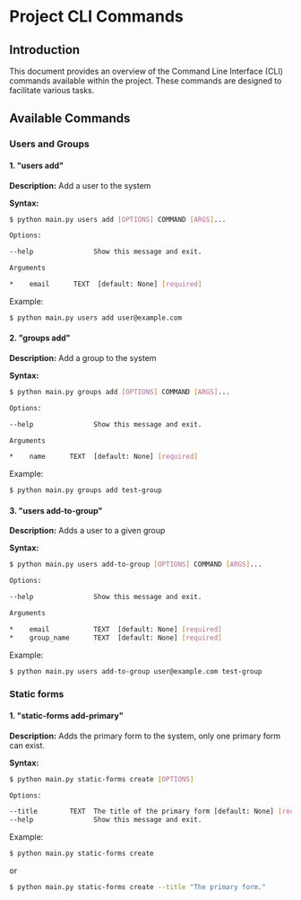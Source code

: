 # Project CLI Commands

## Introduction
This document provides an overview of the Command Line Interface (CLI) commands available within the project. These commands are designed to facilitate various tasks.

## Available Commands

### Users and Groups

#### 1. "users add"
**Description:** Add a user to the system

**Syntax:**
```bash
$ python main.py users add [OPTIONS] COMMAND [ARGS]...

Options:

--help               Show this message and exit.

Arguments

*    email      TEXT  [default: None] [required]
```

Example:

```bash
$ python main.py users add user@example.com
```

#### 2. "groups add"
**Description:** Add a group to the system

**Syntax:**
```bash
$ python main.py groups add [OPTIONS] COMMAND [ARGS]...

Options:

--help               Show this message and exit.

Arguments

*    name      TEXT  [default: None] [required]
```

Example:

```bash
$ python main.py groups add test-group
```

#### 3. "users add-to-group"
**Description:** Adds a user to a given group

**Syntax:**
```bash
$ python main.py users add-to-group [OPTIONS] COMMAND [ARGS]...

Options:

--help               Show this message and exit.

Arguments

*    email           TEXT  [default: None] [required]
*    group_name      TEXT  [default: None] [required]
```

Example:

```bash
$ python main.py users add-to-group user@example.com test-group
```

### Static forms

#### 1. "static-forms add-primary"
**Description:** Adds the primary form to the system, only one primary form can exist.

**Syntax:**
```bash
$ python main.py static-forms create [OPTIONS]

Options:

--title        TEXT  The title of the primary form [default: None] [required]
--help               Show this message and exit.
```

Example:

```bash
$ python main.py static-forms create
```

or

```bash
$ python main.py static-forms create --title "The primary form."
```